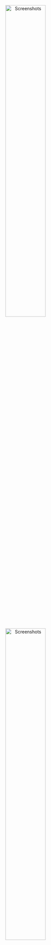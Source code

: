 <p align="center">   
  <img src="https://user-images.githubusercontent.com/81585804/205481311-3a019b06-5a51-42b1-9a43-40bd273c6a18.png" alt="Screenshots" width="50%" height="50%">
  <img src="https://user-images.githubusercontent.com/81585804/205481534-df20ad8b-cb91-4776-86b3-ffe49ce3593c.png" alt="Screenshots" width="50%" height="50%">
</p>


